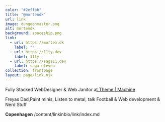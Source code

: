 ```yaml
---
color: "#2effbb"
title: "@mortendk"
url: link
image: dungeonmaster.png
alt: mortendk
background: spaceship.png
link:
  - url: https://morten.dk
    label: ""
  - url: https://11ty.dev
    label: 11ty
  - url: https://saga11.dev
    label: saga eleven
collection: frontpage
layout: page/link.njk
---
```


Fully Stacked WebDesigner & Web Janitor a[t Theme | Machine](https://thememachine.io)

Freyas Dad,Paint minis, Listen to metal, talk Football & Web development & Nerd Stuff

**Copenhagen**
/content/linkinbio/link/index.md
